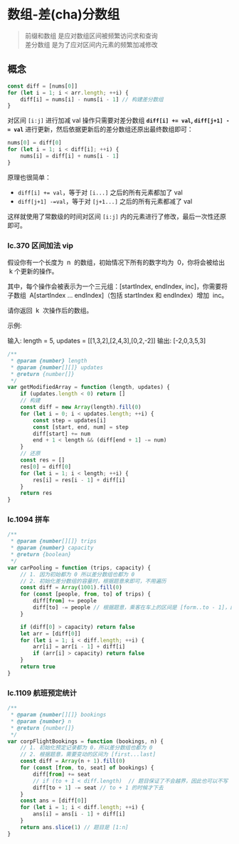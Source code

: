 # 数组-差(cha)分数组


> 前缀和数组 是应对数组区间被频繁访问求和查询  
> 差分数组 是为了应对区间内元素的频繁加减修改

## 概念

```js
const diff = [nums[0]]
for (let i = 1; i < arr.length; ++i) {
    diff[i] = nums[i] - nums[i - 1] // 构建差分数组
}
```

对区间 `[i:j]` 进行加减 val 操作只需要对差分数组 **`diff[i] += val`, `diff[j+1] -= val`** 进行更新，然后依据更新后的差分数组还原出最终数组即可：

```js
nums[0] = diff[0]
for (let i = 1; i < diff[i]; ++i) {
    nums[i] = diff[i] + nums[i - 1]
}
```

原理也很简单：

-   `diff[i] += val`，等于对 `[i...]` 之后的所有元素都加了 val
-   `diff[j+1] -=val`，等于对 `[j+1...]` 之后的所有元素都减了 val

这样就使用了常数级的时间对区间 `[i:j]` 内的元素进行了修改，最后一次性还原即可。

### lc.370 区间加法 vip

假设你有一个长度为  n  的数组，初始情况下所有的数字均为  0，你将会被给出  k​​​​​​​ 个更新的操作。

其中，每个操作会被表示为一个三元组：[startIndex, endIndex, inc]，你需要将子数组  A[startIndex ... endIndex]（包括 startIndex 和 endIndex）增加  inc。

请你返回  k  次操作后的数组。

示例:

输入: length = 5, updates = [[1,3,2],[2,4,3],[0,2,-2]]
输出: [-2,0,3,5,3]

```js
/**
 * @param {number} length
 * @param {number[][]} updates
 * @return {number[]}
 */
var getModifiedArray = function (length, updates) {
    if (updates.length < 0) return []
    // 构建
    const diff = new Array(length).fill(0)
    for (let i = 0; i < updates.length; ++i) {
        const step = updates[i]
        const [start, end, num] = step
        diff[start] += num
        end + 1 < length && (diff[end + 1] -= num)
    }
    // 还原
    const res = []
    res[0] = diff[0]
    for (let i = 1; i < length; ++i) {
        res[i] = res[i - 1] + diff[i]
    }
    return res
}
```

### lc.1094 拼车

```js
/**
 * @param {number[][]} trips
 * @param {number} capacity
 * @return {boolean}
 */
var carPooling = function (trips, capacity) {
    // 1. 因为初始都为 0 所以差分数组也都为 0
    // 2. 初始化差分数组的容量时，根据题意来即可，不用遍历
    const diff = Array(1001).fill(0)
    for (const [people, from, to] of trips) {
        diff[from] += people
        diff[to] -= people // 根据题意，乘客在车上的区间是 [form..to - 1]，即需要变动的区间
    }

    if (diff[0] > capacity) return false
    let arr = [diff[0]]
    for (let i = 1; i < diff.length; ++i) {
        arr[i] = arr[i - 1] + diff[i]
        if (arr[i] > capacity) return false
    }
    return true
}
```

### lc.1109 航班预定统计

```js
/**
 * @param {number[][]} bookings
 * @param {number} n
 * @return {number[]}
 */
var corpFlightBookings = function (bookings, n) {
    // 1. 初始化预定记录都为 0，所以差分数组也都为 0
    // 2. 根据题意，需要变动的区间为 [first...last]
    const diff = Array(n + 1).fill(0)
    for (const [from, to, seat] of bookings) {
        diff[from] += seat
        // if (to + 1 < diff.length)  // 题目保证了不会越界，因此也可以不写
        diff[to + 1] -= seat // to + 1 的时候才下去
    }
    const ans = [diff[0]]
    for (let i = 1; i < diff.length; ++i) {
        ans[i] = ans[i - 1] + diff[i]
    }
    return ans.slice(1) // 题目是 [1:n]
}
```


